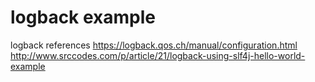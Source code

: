 # logback example
logback references
https://logback.qos.ch/manual/configuration.html
http://www.srccodes.com/p/article/21/logback-using-slf4j-hello-world-example
